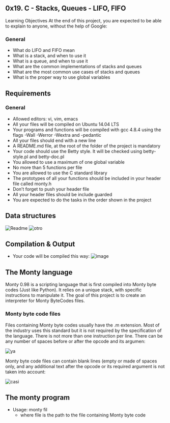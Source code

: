 
## **0x19. C - Stacks, Queues - LIFO, FIFO**

Learning Objectives
At the end of this project, you are expected to be able to explain to anyone, without the help of Google:

### General
* What do LIFO and FIFO mean
* What is a stack, and when to use it
* What is a queue, and when to use it
* What are the common implementations of stacks and queues
* What are the most common use cases of stacks and queues
* What is the proper way to use global variables

## Requirements

### General
* Allowed editors: vi, vim, emacs
* All your files will be compiled on Ubuntu 14.04 LTS
* Your programs and functions will be compiled with gcc 4.8.4 using the flags -Wall -Werror -Wextra and -pedantic
* All your files should end with a new line
* A README.md file, at the root of the folder of the project is mandatory
* Your code should use the Betty style. It will be checked using betty-style.pl and betty-doc.pl
* You allowed to use a maximum of one global variable
* No more than 5 functions per file
* You are allowed to use the C standard library
* The prototypes of all your functions should be included in your header file called monty.h
* Don’t forget to push your header file
* All your header files should be include guarded
* You are expected to do the tasks in the order shown in the project

## Data structures
![Readme](https://user-images.githubusercontent.com/71143825/118015323-c6745880-b319-11eb-994e-a11398815d1b.PNG)
![otro](https://user-images.githubusercontent.com/71143825/118015577-0e937b00-b31a-11eb-9d62-1808345bb237.PNG)

## Compilation & Output
* Your code will be compiled this way:
![image](https://user-images.githubusercontent.com/71143825/118015841-55817080-b31a-11eb-8d64-8c82e506909b.png)

## The Monty language
Monty 0.98 is a scripting language that is first compiled into Monty byte codes (Just like Python). It relies on a unique stack, with specific instructions to manipulate it. The goal of this project is to create an interpreter for Monty ByteCodes files.

### Monty byte code files

Files containing Monty byte codes usually have the .m extension. Most of the industry uses this standard but it is not required by the specification of the language. There is not more than one instruction per line. There can be any number of spaces before or after the opcode and its argumen:

![ya](https://user-images.githubusercontent.com/71143825/118017401-2ff56680-b31c-11eb-96ed-b41403d3ba0e.PNG)

Monty byte code files can contain blank lines (empty or made of spaces only, and any additional text after the opcode or its required argument is not taken into account:

![casi](https://user-images.githubusercontent.com/71143825/118018341-464ff200-b31d-11eb-8533-9a3b44ea41ea.PNG)

## The monty program

* Usage: monty fil
     - where file is the path to the file containing Monty byte code





